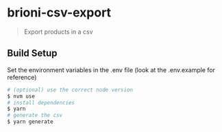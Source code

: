 # brioni-csv-export

> Export products in a csv

## Build Setup

Set the environment variables in the .env file (look at the .env.example for reference)

``` bash
# (optional) use the correct node version
$ nvm use
# install dependencies
$ yarn
# generate the csv
$ yarn generate
```
